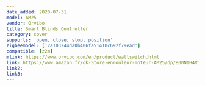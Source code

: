 ```yaml
---
date_added: 2020-07-31
model: AM25
vendor: Orvibo
title: Smart Blinds Controller
category: cover
supports: 'open, close, stop, position'
zigbeemodel: ['2a103244da0b406fa51410c692f79ead']
compatible: [z2m]
mlink: https://www.orvibo.com/en/product/wallswitch.html
link: https://www.amazon.fr/ok-Store-enrouleur-moteur-AM25/dp/B00NIH4V1Q
link2: 
link3: 
---
```

